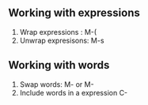 ## Working with expressions
  1. Wrap expressions : M-(
  2. Unwrap expresisons: M-s
  
## Working with words
  1. Swap words: M-<left> or M-<right>
  2. Include words in a expression C-<right>
